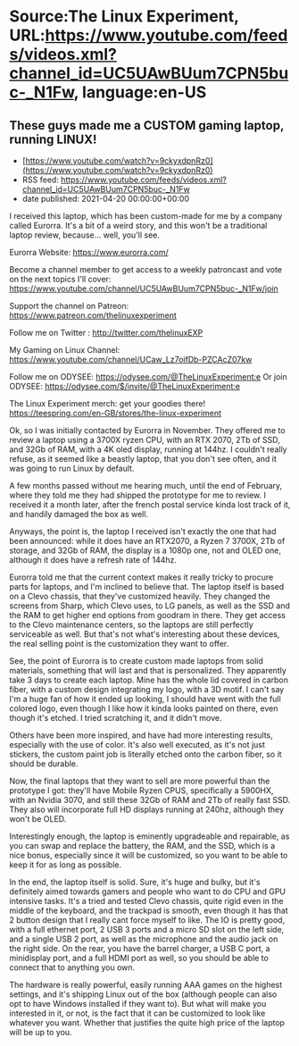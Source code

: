 # Source:The Linux Experiment, URL:https://www.youtube.com/feeds/videos.xml?channel_id=UC5UAwBUum7CPN5buc-_N1Fw, language:en-US

## These guys made me a CUSTOM gaming laptop, running LINUX!
 - [https://www.youtube.com/watch?v=9ckyxdpnRz0](https://www.youtube.com/watch?v=9ckyxdpnRz0)
 - RSS feed: https://www.youtube.com/feeds/videos.xml?channel_id=UC5UAwBUum7CPN5buc-_N1Fw
 - date published: 2021-04-20 00:00:00+00:00

I received this laptop, which has been custom-made for me by a company called Eurorra. It's a bit of a weird story, and this won't be a traditional laptop review, because... well, you'll see.

Eurorra Website: https://www.eurorra.com/

Become a channel member to get access to a weekly patroncast and vote on the next topics I'll cover:
https://www.youtube.com/channel/UC5UAwBUum7CPN5buc-_N1Fw/join

Support the channel on Patreon: 
https://www.patreon.com/thelinuxexperiment

Follow me on Twitter : http://twitter.com/thelinuxEXP

My Gaming on Linux Channel: https://www.youtube.com/channel/UCaw_Lz7oifDb-PZCAcZ07kw

Follow me on ODYSEE: https://odysee.com/@TheLinuxExperiment:e
Or join ODYSEE: https://odysee.com/$/invite/@TheLinuxExperiment:e

The Linux Experiment merch: get your goodies there! https://teespring.com/en-GB/stores/the-linux-experiment


Ok, so I was initially contacted by Eurorra in November. They offered me to review a laptop using a 3700X ryzen CPU, with an RTX 2070, 2Tb of SSD, and 32Gb of RAM, with a 4K oled display, running at 144hz. I couldn't really refuse, as it seemed like a beastly laptop, that you don't see often, and it was going to run Linux by default.

A few months passed without me hearing much, until the end of February, where they told me they had shipped the prototype for me to review. I received it a month later, after the french postal service kinda lost track of it, and handily damaged the box as well.

Anyways, the point is, the laptop I received isn't exactly the one that had been announced: while it does have an RTX2070, a Ryzen 7 3700X, 2Tb of storage, and 32Gb of RAM, the display is a 1080p one, not and OLED one, although it does have a refresh rate of 144hz.

Eurorra told me that the current context makes it really tricky to procure parts for laptops, and I'm inclined to believe that. The laptop itself is based on a Clevo chassis, that they've customized heavily. They changed the screens from Sharp, which Clevo uses, to LG panels, as well as the SSD and the RAM to get higher end options from goodram in there. They get access to the Clevo maintenance centers, so the laptops are still perfectly serviceable as well. But that's not what's interesting about these devices, the real selling point is the customization they want to offer.

See, the point of Eurorra is to create custom made laptops from solid materials, something that will last and that is personalized.  They apparently take 3 days to create each laptop. Mine has the whole lid covered in carbon fiber, with a custom design integrating my logo, with a 3D motif. I can't say I'm a huge fan of how it ended up looking, I should have went with the full colored logo, even though I like how it kinda looks painted on there, even though it's etched. I tried scratching it, and it didn't move.

Others have been more inspired, and have had more interesting results, especially with the use of color. It's also well executed, as it's not just stickers, the custom paint job is literally etched onto the carbon fiber, so it should be durable.

Now, the final laptops that they want to sell are more powerful than the prototype I got: they'll have Mobile Ryzen CPUS, specifically a 5900HX, with an Nvidia 3070, and still these 32Gb of RAM and 2Tb of really fast SSD. They also will incorporate full HD displays running at 240hz, although they won't be OLED.

Interestingly enough, the laptop is eminently upgradeable and repairable, as you can swap and replace the battery, the RAM, and the SSD, which is a nice bonus, especially since it will be customized, so you want to be able to keep it for as long as possible.

In the end, the laptop itself is solid. Sure, it's huge and bulky, but it's definitely aimed towards gamers and people who want to do CPU and GPU intensive tasks. It's a tried and tested Clevo chassis, quite rigid even in the middle of the keyboard, and the trackpad is smooth, even though it has that 2 button design that I really cant force myself to like. The IO is pretty good, with a full ethernet port, 2 USB 3 ports and a micro SD slot on the left side, and a single USB 2 port, as well as the microphone and the audio jack on the right side. On the rear, you have the barrel charger, a USB C port, a minidisplay port, and a full HDMI port as well, so you should be able to connect that to anything you own.

The hardware is really powerful, easily running AAA games on the highest settings, and it's shipping Linux out of the box (although people can also opt to have Windows installed if they want to). But what will make you interested in it, or not, is the fact that it can be customized to look like whatever you want. Whether that justifies the quite high price of the laptop will be up to you.

